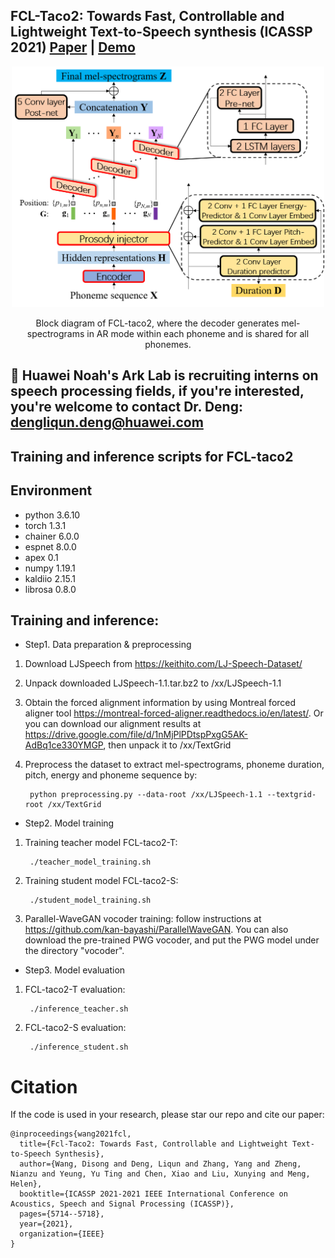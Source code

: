 ## FCL-Taco2: Towards Fast, Controllable and Lightweight Text-to-Speech synthesis (ICASSP 2021)  [Paper](http://www1.se.cuhk.edu.hk/~hccl/publications/pub/ICASSP2021-FCL-taco2-final-version.pdf) | [Demo](https://wendison.github.io/FCL-taco2-demo/)

<p align="center">
	<img src='./diagram/fcl-taco2.png' width=500 >
</p>
<p align="center">
Block diagram of FCL-taco2, where the decoder generates mel-spectrograms in AR mode within each phoneme and is shared for all phonemes.
</p>

## :speech_balloon: Huawei Noah's Ark Lab is recruiting interns on speech processing fields, if you're interested, you're welcome to contact Dr. Deng:  dengliqun.deng@huawei.com

## Training and inference scripts for FCL-taco2
## Environment
*  python 3.6.10
*  torch 1.3.1
*  chainer 6.0.0
*  espnet 8.0.0
*  apex 0.1
*  numpy 1.19.1
*  kaldiio 2.15.1
*  librosa 0.8.0

## Training and inference:

*  Step1. Data preparation & preprocessing

1.  Download LJSpeech from https://keithito.com/LJ-Speech-Dataset/

2.  Unpack downloaded LJSpeech-1.1.tar.bz2 to /xx/LJSpeech-1.1

3.  Obtain the forced alignment information by using Montreal forced aligner tool https://montreal-forced-aligner.readthedocs.io/en/latest/. Or you can download our alignment results at https://drive.google.com/file/d/1nMjPlPDtspPxgG5AK-AdBq1ce330YMGP, then unpack it to /xx/TextGrid

4.  Preprocess the dataset to extract mel-spectrograms, phoneme duration, pitch, energy and phoneme sequence by:

         python preprocessing.py --data-root /xx/LJSpeech-1.1 --textgrid-root /xx/TextGrid



*  Step2. Model training

1.  Training teacher model FCL-taco2-T: 

         ./teacher_model_training.sh

2.  Training student model FCL-taco2-S: 

         ./student_model_training.sh

3.  Parallel-WaveGAN vocoder training: follow instructions at https://github.com/kan-bayashi/ParallelWaveGAN. You can also download the pre-trained PWG vocoder, and put the PWG model under the directory "vocoder".


*  Step3. Model evaluation

1.  FCL-taco2-T evaluation: 

         ./inference_teacher.sh

2.  FCL-taco2-S evaluation: 

         ./inference_student.sh


# Citation
If the code is used in your research, please star our repo and cite our paper:
```
@inproceedings{wang2021fcl,
  title={Fcl-Taco2: Towards Fast, Controllable and Lightweight Text-to-Speech Synthesis},
  author={Wang, Disong and Deng, Liqun and Zhang, Yang and Zheng, Nianzu and Yeung, Yu Ting and Chen, Xiao and Liu, Xunying and Meng, Helen},
  booktitle={ICASSP 2021-2021 IEEE International Conference on Acoustics, Speech and Signal Processing (ICASSP)},
  pages={5714--5718},
  year={2021},
  organization={IEEE}
}
```
